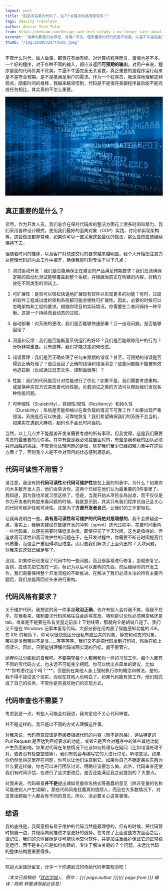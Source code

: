 ```yaml
---
layout: post
title: "别追求完美的代码了，这7个关键点你搞清楚没有？"
tags: Udacity Translate
author: Aussie Tech Tutor
from: https://medium.com/design-and-tech-co/why-i-no-longer-care-about-perfectly-written-code-bedafa2110b
excerpt: "抛弃你膨胀的自尊吧，对用户来说，程序里面的代码优美不优美，牛逼不牛逼完全无关紧要，真正重要的是程序运行起来是不是符合预期，是不是能满足用户的需求。随着时间的推移，我才发现，代码是不是很完美跟程序最后能不能完成任务相比，其实真的不怎么重要。"
thumb: "/img/20190324/thumb.jpeg"
---
```

不管什么时代，做人做事，都贵在有始有终。对计算机程序而言，事情也差不多。一个好的程序，对于各种不同的输入，都应该返回**可预期的输出**。对用户来说，程序里面的代码优美不优美，牛逼不牛逼完全无关紧要，真正重要的是程序运行起来是不是符合预期，是不是能满足用户的需求。作为一个程序员，我深深地理解这种观点。随着时间的推移，我越来越领悟到，代码是不是很完美跟程序最后能不能完成任务相比，其实真的不怎么重要。

<img src="/img/20190324/001.jpeg" />

## 真正重要的是什么？

显然，作为开发人员，我们总会在保持代码库的整洁方面花上很多时间和精力。我们采用各种设计模式，使用我们最好的面向对象（OOP）实践，讨论和实现架构等。这些做法都非常棒，如果你可以一直采用这些最优的做法，那么显然应该继续保持下去。

但随着时间的推移，以及客户对快速交付的要求越来越明显，我个人开始把注意力从整理代码的内业工作中挪开，确保我能时刻专注于以下几点：

1. <span class="hl">测试驱动开发</span> ：我们是否能确保正在建设的产品满足预期要求？我们应该确保定期的自动化测试能够覆盖到整个系统，并根据当前正在构建的内容，将精力放在不同类型的测试上。

2. <span class="hl">可扩展性</span>：是否可以轻松快速地扩展现有软件以实现更多的功能？有时，过度的软件工程或过度的架构系统都可能会牺牲可扩展性。因此，必要的时候可以忽略架构和工程的要求。根据你项目的实际情况，你需要在二者间保持一种平衡。这是一个持续而且动态的过程。

3. <span class="hl">自动部署</span>：对系统的更改，我们是否能够快速部署？万一出现问题，是否能够回滚？

4. <span class="hl">测量和反馈</span>：我们是否能衡量系统运行的好坏？我们是否能跟踪用户的行为？分析非常重要。只有这样，我们才能决定如何改进。

5. <span class="hl">错误管理</span>：我们是否正确处理了任何未预期的错误？甚至，可预期的错误是否得到正确处理了？是否返回了正确的错误和错误消息？这些问题能不能被有效地追踪到（比如通过日志文件、控制面板等）？

5. <span class="hl">性能</span>：我们的代码是否针对性能进行了优化？如果不是，我们需要考虑重构，或是换种实现方式来改善代码性能。负载测试之类的方法可以帮助我们发现各种性能问题。

7. <span class="hl">可伸缩性（Scalability），容错性/韧性（Resiliency）和持久性（Durability）</span>：系统是否能伸缩以在重负载的情况下可靠工作？如果出现严重错误，系统是否可以快速、可靠地恢复？我们希望确保我们的系统不会当机，如果实在遇到大麻烦，起码也不会长时间当机。

当然，以上几点并不能覆盖开发者需要考虑的所有事项，但我觉得，这是我们需要考虑的最重要的几件事。其中有些是我必须独自面对的，有些是我和我的团队必须共同战胜的挑战。不管具体处理问题的是谁，除非我们至少已经把精力集中在这些方面上了，否则我个人是不会对项目的状态感到满意的。

## 代码可读性不用管？

请注意，我<span class="hl">没有</span>把**代码可读性**和**代码可维护性**放在上面的列表中。为什么？如果你问大多数开发人员，他们会告诉你，这两个已经在他们认为最重要的3件事里了。我知道，因为我也早就习惯这样了。但是，当我开始从项目全局出发，而不仅仅是作为开发者的角度来看问题的时候，我就意识到，其实只有我们程序员自己会关心的代码可维护性和可读性。这是为了**方便开发者自己**，让我们的工作更轻松。

让我再说明白一些。**具有高可读性和可维护的代码绝对是理想的**。我不会质疑这一点。事实上，我确实建议在敏捷开发的冲刺（sprint）迭代过程中，花费时间重构一些代码库，以便在需要时降低复杂度。即使只花了半天时间，这也是值得的。但追求高可读性和高可维护性的问题在于，在开发过程中，你需要不断花时间提高代码质量，而这会严重阻碍项目进度。而只要我们解决了上面列出的 7 大块问题，对我来说这就已经足够了。

没错，如果你已经发现了代码中的一些问题，而且很容易进行修复，那就修复它。否则，应该先把它放在一边，标记为以后可以重构的东西，然后继续你的开发工作。我们需要保持整个开发流程的不断推进。在解决了我们必须关注的所有主要问题后，我们总能再回过头来进行重构。

## 代码风格有要求？

关于维护代码，我想说的另一件事是**政治正确**。也许有些人会对我不爽，但我不在乎。在我看来，强制要求代码风格往往会适得其反。特别是讨论你必须用空格还是 tab，或者是不是要在私有变量之前加上下划线等，那就完全是胡说八道了。我们又不是在 Windows 记事本里写代码，大部分都在用内置了智能感知功能的 IDE。在 IDE 的帮助下，你可以很快就区分出私有或公共的对象，静态和动态的对象，哪些是类而哪些不是类……等等等等。我们又不是把代码发到打印机，然后在纸上阅读它。因此，只要能够理解代码试图实现的目标，就不要管它。

抛弃你过分膨胀的自我吧。不要期望每个人都用和你一样的习惯工作。每个人都有不同的写代码方式，也永远不可能完全相同。你可以给出点简单的建议，比如**“你考虑过这个吗？”**，但是别在其他人身上强制执行你的概念和做法。是的，我不得不接受这个现实，而现在其他人也明白了。如果代码能有效工作，他们就完成了自己的任务，不管你是否喜欢他们的实现方式。

## 代码审查也不需要？

考虑到这一点，有些人可能会对我说，我肯定也不关心代码审查。

并不是这样的。我只是以不同的方式去理解这件事。

对我来说，代码审查应该是<span class="hl">审阅者根据代码的内容（而不是风格），评估特定的 Pull Request 是否达到目标要求的功能，或者它是否会对程序中的某些其他功能产生负面影响</span>。如果对代码在某些情况下应该如何处理存在疑问（比如错误处理不对，或者没有检查空值等），我们有机会与编写它的人进行讨论，听取意见，如果你仍然觉得这里存在问题，你可以让他们注意到它。如果你自己不确定某些东西为什么要这样做，你也可以进行团队讨论，明确应该要怎么做。此外，代码审查还使我们有时间评估，在进行了这次更改后，是否还能满足我之前提到的 7 大要点。

对我来说，代码审查**并不是**提出诸如变量命名格式等愚蠢的意见（除非变量的名称可能使别人产生误解）。那些<span class="hl">代码风格狂魔</span>真的很烦人，而且在大多数情况下，对这类话题每个人都会有不同的意见。所以，没必要关心这类事情。

## 结语

我的底线是，我同意拥有易于维护的代码当然是最理想的，但有的时候，把代码暂时搁置一边，并继续向前推进才是更好的选择。在考虑了上面这些方方面面之后，请记住，我们的总体目标是尽可能快地交付软件，并更加注重维护保证它的正常稳定运行，而不是关心它是如何构建的。专注于解决关键的 7 个问题，永远比代码的整体结构更重要得多。

 <hr>

欢迎大家踊跃留言，分享一下你遇到过的奇葩代码审查规范吧！

_（本文已投稿给「[优达学城](https://cn.udacity.com)」。 原作： [{{ page.author }}]({{ page.from }}) 编译：欧剃 转载请保留此信息）_